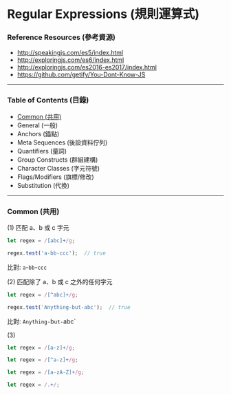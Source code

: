 # Regular Expressions (規則運算式)

### Reference Resources (參考資源)

* http://speakingjs.com/es5/index.html
* http://exploringjs.com/es6/index.html
* http://exploringjs.com/es2016-es2017/index.html
* https://github.com/getify/You-Dont-Know-JS

***

### Table of Contents (目錄)

* [Common (共用)](#common-共用)
* General (一般)
* Anchors (錨點)
* Meta Sequences (後設資料佇列)
* Quantifiers (量詞)
* Group Constructs (群組建構)
* Character Classes (字元符號)
* Flags/Modifiers (旗標/修改)
* Substitution (代換)

***

### Common (共用)

(1) 匹配 a、b 或 c 字元

```js
let regex = /[abc]+/g;

regex.test('a-bb-ccc');  // true
```

比對: `a`-`bb`-`ccc`

(2) 匹配除了 a、b 或 c 之外的任何字元

```js
let regex = /[^abc]+/g;

regex.test('Anything-but-abc');  // true
```

比對: `Anything-`b`ut-`abc`

(3)

```js
let regex = /[a-z]+/g;
```

```js
let regex = /[^a-z]+/g;
```

```js
let regex = /[a-zA-Z]+/g;
```

```js
let regex = /.+/;
```

